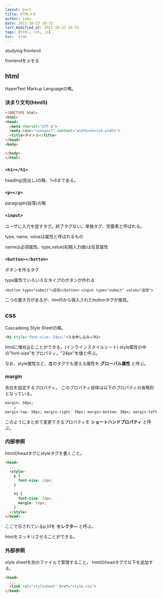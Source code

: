 ```yaml
---
layout: post
title: HTMLメモ
author: taku
date: 2021-10-23 18:33
last_modified_at: 2021-10-23 18:33
tags: [html, css, js]
toc:  true
---
```


studying frontend

frontendをメモる

## html

HyperText Markup Languageの略。

### 決まり文句(html5)

```html
<!DOCTYPE html>
<html>
<head>
  <meta charset="UTF-8">
  <meta name="viewport" content="width=device-width">
  <title>タイトル</title>
</head>
<body>

</body>
</html>
```

### `<h1></h1>`

heading(見出し)の略、1~6まである。

### `<p></p>`

paragraph(段落)の略

### `<input>`

ユーザに入力を促すタグ。終了タグない。単独タグ、空要素と呼ばれる。

type, name, valueは属性と呼ばれるもの

nameは必須属性、type,value(初期入力値)は任意属性

### `<button></button>`

ボタンを作るタグ

type属性でいろいろなタイプのボタンが作れる

`<button type="submit">送信</button>`
`<input type="submit" value="送信">`

二つの書き方があるが、html5から導入されたbuttonタグが推奨。

## css

Cascadeing Style Sheetの略。

```html
<h1 style="font-size: 24px;">入会申し込み</h1>
```

htmlに埋め込むことができる。(インラインスタイルシート)
style属性の中の"font-size"をプロパティ。"24px"を値と呼ぶ。

なお、style属性など、度のタグでも使える属性を **グローバル属性** と呼ぶ。

### margin

余白を設定するプロパティ。
このプロパティ自体は以下のプロパティの省略形となっている。

```css
margin: 50px;
    ↓
margin-top: 50px; margin-right: 50px; margin-bottom: 50px; margin-left: 50px;
```

このようにまとめて変更できるプロパティを **ショートハンドプロパティ** と呼ぶ。

### 内部参照

htmlのheadタグにstyleタグを書くこと。

```html
<head>
  ...
  <style>
    p {
      font-size: 14px;
    }

    h1 {
      font-size: 24px;
      margin: 50px;
    }
  </style>
</head>
```

ここで示されているp,h1を **セレクタ―** と呼ぶ。

htmlをスッキリさせることができる。

### 外部参照

style sheetを別のファイルで管理すること。
htmlのheadタグで以下を追加する。

```html
<head>
  ...
  <link rel="stylesheet" href="style.css">
</head>
```
